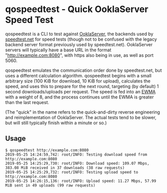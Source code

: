 # qospeedtest - Quick OoklaServer Speed Test

qospeedtest is a CLI to test against [OoklaServer](https://support.ookla.com/hc/en-us/articles/234578528-OoklaServer-Installation-Linux-Unix), the backends used by [speedtest.net](https://speedtest.net/) for speed tests (though not to be confused with the legacy backend server format previously used by speedtest.net).  OoklaServer servers will typically have a base URL in the format "http://example.com:8080", with https also being in use, as well as port 5060.

qospeedtest emulates the communication order done by speedtest.net, but uses a different calculation algorithm.  qospeedtest begins with a small arbitrary size (100 KiB for download, 10 KiB for upload), calculates the speed, and uses this to prepare for the next round, targeting (by default) 1 second downloads/uploads per request.  The speed is fed into an [EWMA](https://en.wikipedia.org/wiki/Moving_average#Exponential_moving_average) with a weight of 8, and the process continues until the EWMA is greater than the last request.

(The "quick" in the name refers to the quick-and-dirty reverse engineering and reimplementation of OoklaServer.  The actual tests tend to be slower, but will still typically finish within a minute or so.)

## Usage

```
$ qospeedtest http://example.com:8080
2019-05-25 14:24:59,742: root/INFO: Testing download speed from http://example.com:8080
2019-05-25 14:25:29,730: root/INFO: Download speed: 109.07 Mbps, 383.08 MiB received in 37 downloads (38 raw requests)
2019-05-25 14:25:29,732: root/INFO: Testing upload speed to http://example.com:8080
2019-05-25 14:26:15,136: root/INFO: Upload speed: 11.27 Mbps, 57.99 MiB sent in 49 uploads (99 raw requests)
```